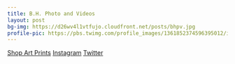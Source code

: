 ```yaml
---
title: B.H. Photo and Videos
layout: post
bg-img: https://d26wv4l1vtfujo.cloudfront.net/posts/bhpv.jpg
profile-pic: https://pbs.twimg.com/profile_images/1361852374596395012/isM8He5__400x400.jpg
---
```


  <div class="links">
    <a href="https://clicksrv.net/3r" class="btn btn-outline-success btn-lg btn-block">Shop Art Prints</a>
    <a href="https://clicksrv.net/3q" class="btn btn-outline-secondary btn-lg btn-block">Instagram</a>
    <a href="https://clicksrv.net/3p" class="btn btn-outline-secondary btn-lg btn-block">Twitter</a>
  </div>
